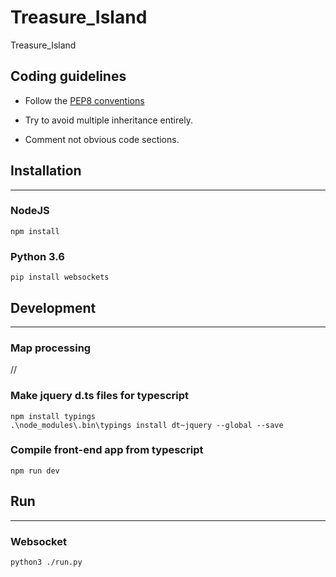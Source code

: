 # Treasure_Island
Treasure_Island


## Coding guidelines
- Follow the [PEP8 conventions](https://peps.python.org/pep-0008/)

- Try to avoid multiple inheritance entirely.

- Comment not obvious code sections.

## Installation
___

### NodeJS

```npm install```

### Python 3.6

```pip install websockets```

## Development
___

### Map processing

//

### Make jquery d.ts files for typescript

```npm install typings``` \
```.\node_modules\.bin\typings install dt~jquery --global --save```

### Compile front-end app from typescript

```npm run dev```

## Run
___

### Websocket

```python3 ./run.py```